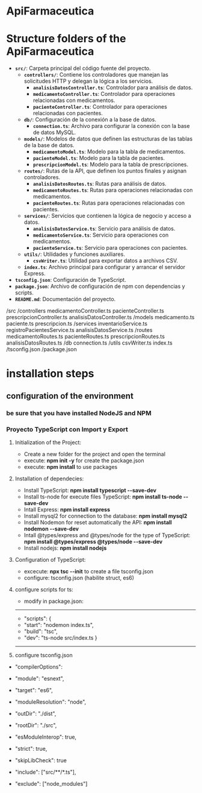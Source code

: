 # ApiFarmaceutica

# Structure folders of the ApiFarmaceutica


- **`src/`**: Carpeta principal del código fuente del proyecto.
  - **`controllers/`**: Contiene los controladores que manejan las solicitudes HTTP y delegan la lógica a los servicios.
    - **`analisisDatosController.ts`**: Controlador para análisis de datos.
    - **`medicamentoController.ts`**: Controlador para operaciones relacionadas con medicamentos.
    - **`pacienteController.ts`**: Controlador para operaciones relacionadas con pacientes.
  - **`db/`**: Configuración de la conexión a la base de datos.
    - **`connection.ts`**: Archivo para configurar la conexión con la base de datos MySQL.
  - **`models/`**: Modelos de datos que definen las estructuras de las tablas de la base de datos.
    - **`medicamentoModel.ts`**: Modelo para la tabla de medicamentos.
    - **`pacienteModel.ts`**: Modelo para la tabla de pacientes.
    - **`prescripcionModel.ts`**: Modelo para la tabla de prescripciones.
  - **`routes/`**: Rutas de la API, que definen los puntos finales y asignan controladores.
    - **`analisisDatosRoutes.ts`**: Rutas para análisis de datos.
    - **`medicamentoRoutes.ts`**: Rutas para operaciones relacionadas con medicamentos.
    - **`pacienteRoutes.ts`**: Rutas para operaciones relacionadas con pacientes.
  - **`services/`**: Servicios que contienen la lógica de negocio y acceso a datos.
    - **`analisisDatosService.ts`**: Servicio para análisis de datos.
    - **`medicamentoService.ts`**: Servicio para operaciones con medicamentos.
    - **`pacienteService.ts`**: Servicio para operaciones con pacientes.
  - **`utils/`**: Utilidades y funciones auxiliares.
    - **`csvWriter.ts`**: Utilidad para exportar datos a archivos CSV.
  - **`index.ts`**: Archivo principal para configurar y arrancar el servidor Express.
- **`tsconfig.json`**: Configuración de TypeScript.
- **`package.json`**: Archivo de configuración de npm con dependencias y scripts.
- **`README.md`**: Documentación del proyecto.

/src
  /controllers
    medicamentoController.ts
    pacienteController.ts
    prescripcionController.ts
    analisisDatosController.ts
  /models
    medicamento.ts
    paciente.ts
    prescripcion.ts
  /services
    inventarioService.ts
    registroPacientesService.ts
    analisisDatosService.ts
  /routes
    medicamentoRoutes.ts
    pacienteRoutes.ts
    prescripcionRoutes.ts
    analisisDatosRoutes.ts
  /db
    connection.ts
  /utils
    csvWriter.ts
  index.ts
/tsconfig.json
/package.json

# installation steps
## configuration of the environment
### be sure that you have installed NodeJS and NPM
### Proyecto TypeScript con Import y Export
1. Initialization of  the Project:
    - Create a new folder for the project and open the terminal
    - execute: **npm init -y** for create the package.json
    - execute: **npm install** to use packages
    

2.  Installation of dependecies:
    - Install TypeScript: **npm install typescript --save-dev**
    - Install ts-node for execute files TypeScript: **npm install ts-node --save-dev**
    - Intall Express: **npm install express**
    - Install mysql2 for connection to the database: **npm install mysql2**
    - Install Nodemon for reset automatically the API: **npm install nodemon --save-dev**
    - Intall @types/express and @types/node for the type of TypeScript: **npm install @types/express @types/node --save-dev**
    - Install nodejs: **npm install nodejs**

3. Configuration of TypeScript:
    - excecute: **npx tsc --init** to create a file tsconfig.json
    - configure: tsconfig.json (habilite struct, es6) 

4. configure scripts for ts:

    - modify in package.json:

    ****************************************************************
    - "scripts": {
    - "start": "nodemon index.ts",
    - "build": "tsc",
    - "dev": "ts-node src/index.ts
    }
    ****************************************************************
5. configure tsconfig.json

  - "compilerOptions": 
  - "module": "esnext",
  - "target": "es6",
  - "moduleResolution": "node",
  - "outDir": "./dist",
  - "rootDir": "./src",
  - "esModuleInterop": true,
  - "strict": true,
  - "skipLibCheck": true
  
  - "include": ["src/**/*.ts"],
  - "exclude": ["node_modules"]


